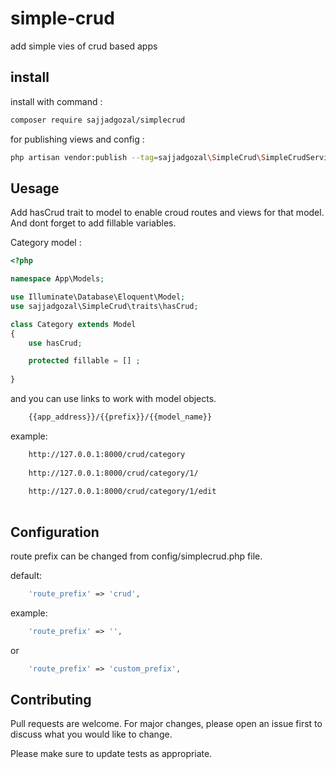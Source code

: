 # simple-crud
add simple vies of crud based apps 

## install

install with command :

```bash
composer require sajjadgozal/simplecrud
```

for publishing views and config :


```bash
php artisan vendor:publish --tag=sajjadgozal\SimpleCrud\SimpleCrudServiceProvider
```

## Uesage

Add hasCrud trait to model to enable croud routes and views for that model. 
And dont forget to add fillable variables.

Category model : 

```php
<?php

namespace App\Models;

use Illuminate\Database\Eloquent\Model;
use sajjadgozal\SimpleCrud\traits\hasCrud;

class Category extends Model
{
    use hasCrud;

    protected fillable = [] ;
    
}

```

and you can use links to work with model objects.

```bash
    {{app_address}}/{{prefix}}/{{model_name}} 
```

example:
```bash
    http://127.0.0.1:8000/crud/category
    
    http://127.0.0.1:8000/crud/category/1/
    
    http://127.0.0.1:8000/crud/category/1/edit
    
```

## Configuration

route prefix can be changed from config/simplecrud.php file. 

default: 
```php
    'route_prefix' => 'crud',
```
example: 
```php
    'route_prefix' => '',
```
or
```php
    'route_prefix' => 'custom_prefix',
```

## Contributing
Pull requests are welcome. For major changes, please open an issue first to discuss what you would like to change.

Please make sure to update tests as appropriate.

